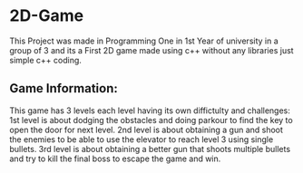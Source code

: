 # 2D-Game
This Project was made in Programming One in 1st Year of university in a group of 3 and its a First 2D game made using  c++ without any libraries just simple c++ coding.

## Game Information:

This game has 3 levels each level having its own diffictulty and challenges:
1st level is about dodging the obstacles and doing parkour to find the key to open the door for next level.
2nd level is about obtaining a gun and shoot the enemies to be able to use the elevator to reach level 3 using single bullets.
3rd level is about obtaining a better gun that shoots multiple bullets and try to kill the final boss to escape the game and win.
